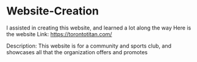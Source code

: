 # Website-Creation
I assisted in creating this website, and learned a lot along the way
Here is the website Link:
https://torontotitan.com/

Description: This website is for a community and sports club, and showcases all that the organization offers and promotes
